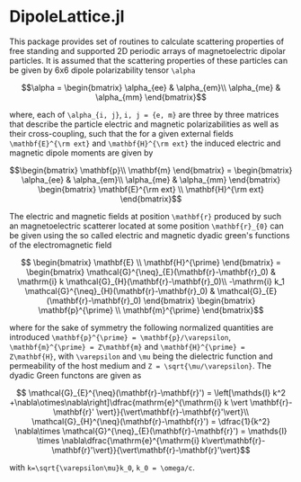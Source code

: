 # DipoleLattice.jl

This package provides set of routines to calculate scattering properties of free standing and supported 2D periodic arrays of magnetoelectric dipolar particles. It is assumed that the scattering properties of these particles can be given by 6x6 dipole polarizability tensor ``\alpha``
```math
\alpha = \begin{bmatrix}
\alpha_{ee} & \alpha_{em}\\
\alpha_{me} & \alpha_{mm}
\end{bmatrix}
```
where, each of ``\alpha_{i, j}``, ``i, j = {e, m}`` are three by three matrices that describe the particle electric and magnetic polarizabilities as well as their cross-coupling, such that the for a given external fields ``\mathbf{E}^{\rm ext}`` and ``\mathbf{H}^{\rm ext}`` the induced electric and magnetic dipole moments are given by

```math
\begin{bmatrix}
\mathbf{p}\\
\mathbf{m}
\end{bmatrix} = \begin{bmatrix}
\alpha_{ee} & \alpha_{em}\\
\alpha_{me} & \alpha_{mm}
\end{bmatrix}
\begin{bmatrix}
\mathbf{E}^{\rm ext} \\
\mathbf{H}^{\rm ext}
\end{bmatrix}
```

The electric and magnetic fields at position ``\mathbf{r}`` produced by such an magnetoelectric scatterer located at some position ``\mathbf{r}_{0}`` can be given using the so called electric and magnetic dyadic green's functions of the electromagnetic field

```math
  \begin{bmatrix}
  \mathbf{E} \\
  \mathbf{H}^{\prime}
  \end{bmatrix} =
  \begin{bmatrix}
    \mathcal{G}^{\neq}_{E}(\mathbf{r}-\mathbf{r}_0) & \mathrm{i} k \mathcal{G}_{H}(\mathbf{r}-\mathbf{r}_0)\\
    -\mathrm{i} k_1 \mathcal{G}^{\neq}_{H}(\mathbf{r}-\mathbf{r}_0) & \mathcal{G}_{E}(\mathbf{r}-\mathbf{r}_0)
  \end{bmatrix}
  \begin{bmatrix}
  \mathbf{p}^{\prime} \\
  \mathbf{m}^{\prime}
  \end{bmatrix}
```
where for the sake of symmetry the following normalized quantities are introduced ``\mathbf{p}^{\prime} = \mathbf{p}/\varepsilon``, ``\mathbf{m}^{\prime} = Z\mathbf{m}`` and ``\mathbf{H}^{\prime} = Z\mathbf{H}``, with ``\varepsilon`` and ``\mu`` being the dielectric function and permeability of the host medium and ``Z = \sqrt{\mu/\varepsilon}``. The dyadic Green functons are given as

```math
  \mathcal{G}_{E}^{\neq}(\mathbf{r}-\mathbf{r}') = \left[\mathds{I} k^2 +\nabla\otimes\nabla\right]\dfrac{mathrm{e}^{\mathrm{i} k \vert \mathbf{r}-\mathbf{r}' \vert}}{\vert\mathbf{r}-\mathbf{r}'\vert}\\
  \mathcal{G}_{H}^{\neq}(\mathbf{r}-\mathbf{r}') = \dfrac{1}{k^2} \nabla\times \mathcal{G}^{\neq}_{E}(\mathbf{r}-\mathbf{r}') = \mathds{I}  \times \nabla\dfrac{\mathrm{e}^{\mathrm{i} k\vert\mathbf{r}-\mathbf{r}'\vert}}{\vert\mathbf{r}-\mathbf{r}'\vert}
```
with ``k=\sqrt{\varepsilon\mu}k_0``, ``k_0 = \omega/c``.
